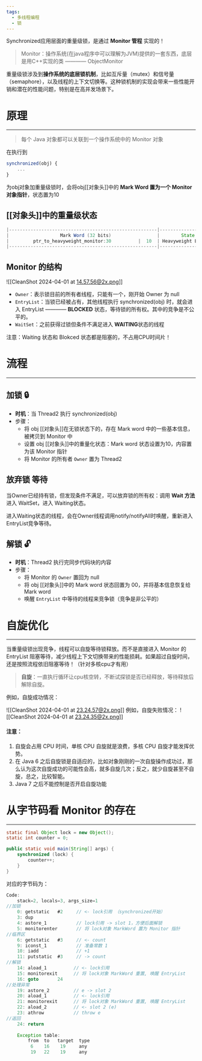```yaml
---
tags:
  - 多线程编程
  - 锁
---
```

Synchronized应用层面的重量级锁，是通过 **Monitor 管程** 实现的！
>Monitor：操作系统(在java程序中可以理解为JVM)提供的一套东西，底层是用C++实现的类 ———— ObjectMonitor

重量级锁涉及到**操作系统的底层锁机制**，比如互斥量（mutex）和信号量（semaphore），以及线程的上下文切换等。这种锁机制的实现会带来一些性能开销和潜在的性能问题，特别是在高并发场景下。
# 原理
---
>每个 Java 对象都可以关联到一个操作系统中的 Monitor 对象

在执行到 
```js
synchronized(obj) {
	...
}
```

为obj对象加重量级锁时，会将obj[[对象头]]中的 **Mark Word 置为一个 Monitor 对象指针**，状态置为10
## [[对象头]]中的重量级状态
```java
|-------------------------------------------------------|--------------------| 
|                   Mark Word (32 bits)                 |        State       | 
|         ptr_to_heavyweight_monitor:30          |  10  | Heavyweight Locked | 
|-------------------------------------------------------|--------------------| 
```

## Monitor 的结构
![[CleanShot 2024-04-01 at 14.57.56@2x.png]]
- `Owner`：表示锁目前的所有者线程，只能有一个，刚开始 Owner 为 null 
- `EntryList`：当锁已经被占有，其他线程执行 synchronized(obj) 时，就会进入 EntryList ———— **BLOCKED** 状态，等待锁的所有权。其中的竞争是不公平的。
- `WaitSet`：之前获得过锁但条件不满足进入 **WAITING**状态的线程


注意：Waiting 状态和 Blokced 状态都是阻塞的，不占用CPU时间片！

# 流程
-----
## 加锁 🔒
- **时机**：当 Thread2 执行 synchronized(obj)
- 步骤： 
	- 将 obj [[对象头]]在无锁状态下的，存在 Mark word 中的一些基本信息，被拷贝到 Monitor 中
	- 设置 obj [[对象头]]中的重量化状态：Mark word 状态设置为10，内容置为该 Monitor 指针
	- 将 Monitor 的所有者 `Owner` 置为 Thread2

## 放弃锁 等待
当Owner已经持有锁，但发现条件不满足，可以放弃锁的所有权：调用 **Wait 方法**进入 WaitSet，进入 Waiting状态。

进入Waiting状态的线程，会在Owner线程调用notify/notifyAll时唤醒，重新进入EntryList竞争等待。

## 解锁 🔓
 - **时机**：Thread2 执行完同步代码块的内容
 - 步骤：
	 - 将 Monitor 的 `Owner` 置回为 null
	 - 将 obj [[对象头]]中的 Mark word 状态回置为 00，并将基本信息恢复给 Mark word
	 - 唤醒 `EntryList` 中等待的线程来竞争锁（竞争是非公平的）


# 自旋优化
---
当重量级锁出现竞争，线程可以自旋等待锁释放。而不是直接进入 Monitor 的 EntryList 阻塞等待，减少线程上下文切换带来的性能损耗。如果超过自旋时间，还是按照流程依旧阻塞等待！（针对多核cpu才有用）

>**自旋**：一直执行循环让cpu核空转，不断试探锁是否已经释放，等待释放后解除自旋。

例如，自旋成功情况：

![[CleanShot 2024-04-01 at 23.24.57@2x.png]]
例如，自旋失败情况：
![[CleanShot 2024-04-01 at 23.24.35@2x.png]]
#### 注意：
1. 自旋会占用 CPU 时间，单核 CPU 自旋就是浪费，多核 CPU 自旋才能发挥优势。 
2. 在 Java 6 之后自旋锁是自适应的，比如对象刚刚的一次自旋操作成功过，那么认为这次自旋成功的可能性会高，就多自旋几次；反之，就少自旋甚至不自旋，总之，比较智能。 
3. Java 7 之后不能控制是否开启自旋功能

# 从字节码看 Monitor 的存在
---
```java
static final Object lock = new Object(); 
static int counter = 0;

public static void main(String[] args) { 
	synchronized (lock) { 
		counter++; 
	} 
}
```
对应的字节码为：
```java
Code:
	stack=2, locals=3, args_size=1
//加锁
	0: getstatic   #2     // <- lock引用 （synchronized开始）
	3: dup 
	4: astore_1           // lock引用 -> slot 1，方便后面解锁
	5: monitorenter       // 将 lock对象 MarkWord 置为 Monitor 指针
//临界区
	6: getstatic   #3     // <- count
	9: iconst_1           // 准备常数 1
	10: iadd              // +1
	11: putstatic  #3     // -> count
//解锁
	14: aload_1          // <- lock引用
	15: monitorexit      // 将 lock对象 MarkWord 重置, 唤醒 EntryList
	16: goto       24
//处理异常
	19: astore_2         // e -> slot 2
	20: aload_1          // <- lock引用
	21: monitorexit      // 将 lock对象 MarkWord 重置, 唤醒 EntryList
	22: aload_2          // <- slot 2 (e)
	23: athrow           // throw e
//返回
	24: return 
	
	Exception table:
		from  to   target  type 
		 6    16    19     any 
		 19   22    19     any

```